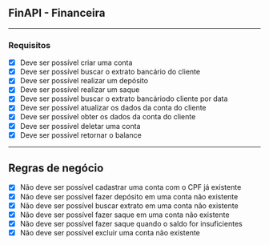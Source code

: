 ## FinAPI - Financeira

 ---

### Requisitos

- [x] Deve ser possível criar uma conta
- [x] Deve ser possível buscar o extrato bancário do cliente
- [x] Deve ser possível realizar um depósito
- [x] Deve ser possível realizar um saque
- [x] Deve ser possível buscar o extrato bancáriodo cliente por data
- [x] Deve ser possível atualizar os dados da conta do cliente
- [x] Deve ser possível obter os dados da conta do cliente
- [x] Deve ser possível deletar uma conta
- [x] Deve ser possivel retornar o balance

 ---

## Regras de negócio

- [x] Não deve ser possível cadastrar uma conta com o CPF já existente
- [x] Não deve ser possível fazer depósito em uma conta não existente
- [x] Não deve ser possível buscar extrato em uma conta não existente
- [x] Não deve ser possível fazer saque em uma conta não existente
- [x] Não deve ser possível fazer saque quando o saldo for insuficientes
- [x] Não deve ser possível excluir uma conta não existente